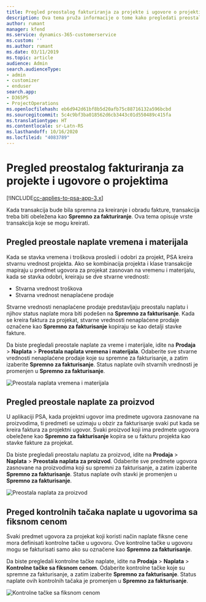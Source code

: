 ```yaml
---
title: Pregled preostalog fakturiranja za projekte i ugovore o projektima
description: Ova tema pruža informacije o tome kako pregledati preostalo vreme, troškove i proizvode i kako ih označiti kao spremne za fakturiranje.
author: rumant
manager: kfend
ms.service: dynamics-365-customerservice
ms.custom: ''
ms.author: rumant
ms.date: 03/11/2019
ms.topic: article
audience: Admin
search.audienceType:
- admin
- customizer
- enduser
search.app:
- D365PS
- ProjectOperations
ms.openlocfilehash: eb6d942d61bf8b5d20afb75c88716132a596bcbd
ms.sourcegitcommit: 5c4c9bf3ba018562d6cb3443c01d550489c415fa
ms.translationtype: HT
ms.contentlocale: sr-Latn-RS
ms.lasthandoff: 10/16/2020
ms.locfileid: "4083789"
---
```

# <a name="review-the-invoicing-backlog-on-projects-and-project-contracts"></a>Pregled preostalog fakturiranja za projekte i ugovore o projektima

[!INCLUDE[cc-applies-to-psa-app-3.x](../includes/cc-applies-to-psa-app-3x.md)]

Kada transakcija bude bila spremna za kreiranje i obradu fakture, transakcija treba biti obeležena kao **Spremno za fakturiranje**. Ova tema opisuje vrste transakcija koje se mogu kreirati.

## <a name="review-the-time-and-material-billing-backlog"></a>Pregled preostale naplate vremena i materijala

Kada se stavka vremena i troškova prosledi i odobri za projekt, PSA kreira stvarnu vrednost projekta. Ako se kombinacija projekta i klase transakcije mapiraju u predmet ugovora za projekat zasnovan na vremenu i materijalu, kada se stavka odobri, kreiraju se dve stvarne vrednosti:

- Stvarna vrednost troškova 
- Stvarna vrednost nenaplaćene prodaje

Stvarne vrednosti nenaplaćene prodaje predstavljaju preostalu naplatu i njihov status naplate mora biti podešen na **Spremno za fakturisanje**. Kada se kreira faktura za projekat, stvarne vrednosti nenaplaćene prodaje označene kao **Spremno za fakturisanje** kopiraju se kao detalji stavke fakture.

Da biste pregledali preostale naplate za vreme i materijale, idite na **Prodaja** \> **Naplata** \> **Preostala naplata vremena i materijala**. Odaberite sve stvarne vrednosti nenaplaćene prodaje koje su spremne za fakturisanje, a zatim izaberite **Spremno za fakturisanje**. Status naplate ovih stvarnih vrednosti je promenjen u **Spremno za fakturisanje**.

![Preostala naplata vremena i materijala](media/TMBacklog.png)

## <a name="review-the-product-billing-backlog"></a>Pregled preostale naplate za proizvod

U aplikaciji PSA, kada projektni ugovor ima predmete ugovora zasnovane na proizvodima, ti predmeti se uzimaju u obzir za fakturisanje svaki put kada se kreira faktura za projektni ugovor. Svaki proizvod koji ima predmete ugovora obeležene kao **Spremno za fakturisanje** kopira se u fakturu projekta kao stavke fakture za projekat.

Da biste pregledali preostalu naplatu za proizvod, idite na **Prodaja** \> **Naplata** \> **Preostala naplata za proizvod**. Odaberite sve predmete ugovora zasnovane na proizvodima koji su spremni za fakturisanje, a zatim izaberite **Spremno za fakturisanje**. Status naplate ovih stavki je promenjen u **Spremno za fakturisanje**.

![Preostala naplata za proizvod](media/ProductBacklog.png)

## <a name="review-billing-milestones-on-fixed-price-contracts"></a>Preged kontrolnih tačaka naplate u ugovorima sa fiksnom cenom

Svaki predmet ugovora za projekat koji koristi način naplate fiksne cene mora definisati kontrolne tačke u ugovoru. Ove kontrolne tačke u ugovoru mogu se fakturisati samo ako su označene kao **Spremno za fakturisanje**. 

Da biste pregledali kontrolne tačke naplate, idite na **Prodaja** \> **Naplata** \> **Kontrolne tačke sa fiksnom cenom**. Odaberite kontrolne tačke koje su spremne za fakturisanje, a zatim izaberite **Spremno za fakturisanje**. Status naplate ovih kontrolnih tačaka je promenjen u **Spremno za fakturisanje**.

![Kontrolne tačke sa fiksnom cenom](media/FPBacklog.png)
